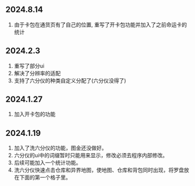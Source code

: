 
## 2024.8.14
1. 由于卡包在通货页有了自己的位置, 重写了开卡包功能并加入了之前命运卡的统计

## 2024.2.3

1. 重写了部分ui
2. 解决了分辨率的适配
3. 支持了六分仪的种类自定义分配了(六分仪没得了)

## 2024.1.27

1. 加入开卡包的功能

## 2024.1.19

1. 加入了洗六分仪的功能，图金还没做好。
2. 六分仪的ui中的词缀暂时只能用来显示，修改必须去程序内部修改。
3. 后续可能加入一个统计功能。
4. 洗六分仪快速点击仓库和异界地图，使地图、仓库和背包同时出现，将罗盘放在下面的第一个格子里。


